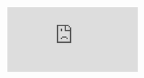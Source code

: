 <iframe src="https://www.youtube.com/embed/WKXbvhkzBUo" title="Flynn's Taxonomy of Parallel Machines - Georgia Tech - HPCA: Part 5" frameborder="0" allow="accelerometer; autoplay; clipboard-write; encrypted-media; gyroscope; picture-in-picture" allowfullscreen></iframe>